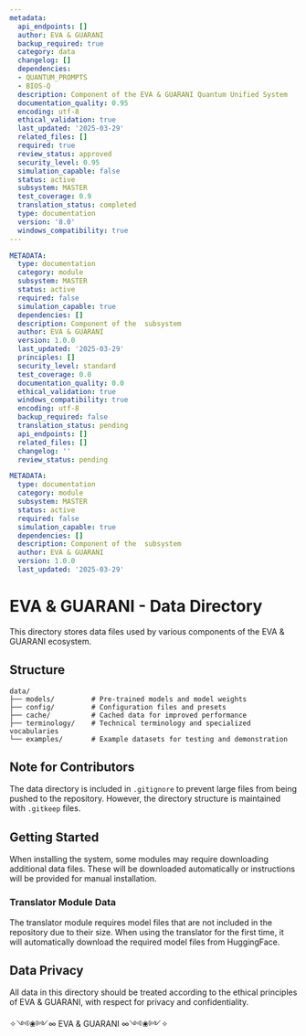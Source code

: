 ```yaml
---
metadata:
  api_endpoints: []
  author: EVA & GUARANI
  backup_required: true
  category: data
  changelog: []
  dependencies:
  - QUANTUM_PROMPTS
  - BIOS-Q
  description: Component of the EVA & GUARANI Quantum Unified System
  documentation_quality: 0.95
  encoding: utf-8
  ethical_validation: true
  last_updated: '2025-03-29'
  related_files: []
  required: true
  review_status: approved
  security_level: 0.95
  simulation_capable: false
  status: active
  subsystem: MASTER
  test_coverage: 0.9
  translation_status: completed
  type: documentation
  version: '8.0'
  windows_compatibility: true
---
```

```yaml
METADATA:
  type: documentation
  category: module
  subsystem: MASTER
  status: active
  required: false
  simulation_capable: true
  dependencies: []
  description: Component of the  subsystem
  author: EVA & GUARANI
  version: 1.0.0
  last_updated: '2025-03-29'
  principles: []
  security_level: standard
  test_coverage: 0.0
  documentation_quality: 0.0
  ethical_validation: true
  windows_compatibility: true
  encoding: utf-8
  backup_required: false
  translation_status: pending
  api_endpoints: []
  related_files: []
  changelog: ''
  review_status: pending
```

```yaml
METADATA:
  type: documentation
  category: module
  subsystem: MASTER
  status: active
  required: false
  simulation_capable: true
  dependencies: []
  description: Component of the  subsystem
  author: EVA & GUARANI
  version: 1.0.0
  last_updated: '2025-03-29'
```

# EVA & GUARANI - Data Directory

This directory stores data files used by various components of the EVA & GUARANI ecosystem.

## Structure

```
data/
├── models/         # Pre-trained models and model weights
├── config/         # Configuration files and presets
├── cache/          # Cached data for improved performance
├── terminology/    # Technical terminology and specialized vocabularies
└── examples/       # Example datasets for testing and demonstration
```

## Note for Contributors

The data directory is included in `.gitignore` to prevent large files from being pushed to the repository. However, the directory structure is maintained with `.gitkeep` files.

## Getting Started

When installing the system, some modules may require downloading additional data files. These will be downloaded automatically or instructions will be provided for manual installation.

### Translator Module Data

The translator module requires model files that are not included in the repository due to their size. When using the translator for the first time, it will automatically download the required model files from HuggingFace.

## Data Privacy

All data in this directory should be treated according to the ethical principles of EVA & GUARANI, with respect for privacy and confidentiality.

✧༺❀༻∞ EVA & GUARANI ∞༺❀༻✧
